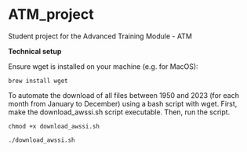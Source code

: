 # ATM_project
Student project for the Advanced Training Module - ATM

__Technical setup__

Ensure wget is installed on your machine (e.g. for MacOS):

```brew install wget```

To automate the download of all files between 1950 and 2023 (for each month from January to December) using a bash script with wget.
First, make the download_awssi.sh script executable. Then, run the script.

```chmod +x download_awssi.sh```

```./download_awssi.sh```
